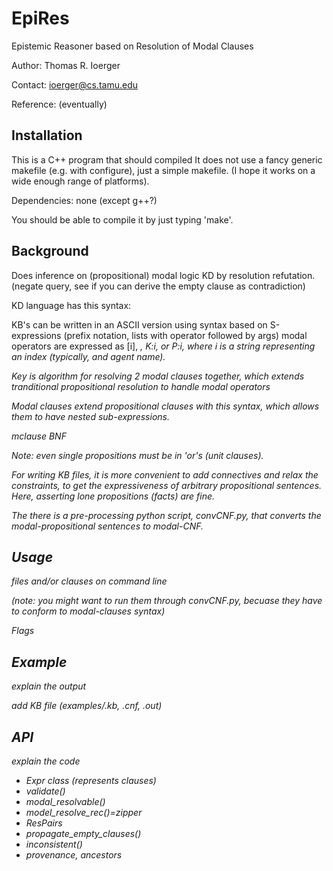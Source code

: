 # EpiRes
Epistemic Reasoner based on Resolution of Modal Clauses

Author: Thomas R. Ioerger

Contact: ioerger@cs.tamu.edu

Reference: (eventually)

Installation
------------

This is a C++ program that should compiled 
It does not use a fancy generic makefile (e.g. with configure), 
just a simple makefile. (I hope it works on a wide enough range of platforms).

Dependencies: none (except g++?)

You should be able to compile it by just typing 'make'.

Background
----------

Does inference on (propositional) modal logic KD by resolution refutation.
(negate query, see if you can derive the empty clause as contradiction)

KD language has this syntax:

KB's can be written in an ASCII version using syntax based on S-expressions
(prefix notation, lists with operator followed by args)
modal operators are expressed as [i], <i>, K:i, or P:i, where i is 
a string representing an index (typically, and agent name).

Key is algorithm for resolving 2 modal clauses together,
which extends tranditional propositional resolution to handle modal operators

Modal clauses extend propositional clauses with this syntax,
which allows them to have nested sub-expressions.

mclause BNF


Note: even single propositions must be in 'or's (unit clauses).


For writing KB files, it is more convenient to add connectives
and relax the constraints, to get the expressiveness of 
arbitrary propositional sentences.
Here, asserting lone propositions (facts) are fine.



The there is a pre-processing python script, convCNF.py, that converts
the modal-propositional sentences to modal-CNF.



Usage
-----

files and/or clauses on command line

(note: you might want to run them through convCNF.py, becuase they have
to conform to modal-clauses syntax)

Flags



Example
-------

explain the output

add KB file (examples/.kb, .cnf, .out)


API 
---

explain the code 

* Expr class (represents clauses)
* validate()
* modal_resolvable()
* model_resolve_rec()=zipper
* ResPairs
* propagate_empty_clauses()
* inconsistent()
* provenance, ancestors
